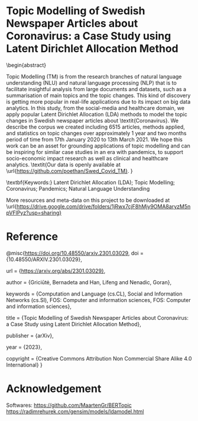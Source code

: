 # Topic Modelling of Swedish Newspaper Articles about Coronavirus: a Case Study using Latent Dirichlet Allocation Method

\begin{abstract}

Topic Modelling (TM) is from the research branches of natural language understanding (NLU) and natural language processing (NLP) that is to facilitate insightful analysis from large documents and datasets, such as a summarisation of main topics and the topic changes. This kind of discovery is getting more popular in real-life applications due to its impact on big data analytics. 
In this study, from the social-media and healthcare domain, we apply popular Latent Dirichlet Allocation (LDA) methods to model the topic changes in Swedish newspaper articles about \textit{Coronavirus}. We describe the corpus we created including 6515 articles, methods applied, and statistics on topic changes over approximately 1 year and two months period of time from 17th January 2020 to 13th March 2021.
We hope this work can be an asset for grounding applications of topic modelling and can be inspiring for similar case studies in an era with pandemics, to support socio-economic impact research as well as clinical and healthcare analytics. 
\textit{Our data is openly available at \url{https://github.com/poethan/Swed_Covid_TM}.
}

\textbf{Keywords:} Latent Dirichlet Allocation (LDA); Topic Modelling; Coronavirus; Pandemics; Natural Language Understanding

More resources and meta-data on this project to be downloaded at \url{https://drive.google.com/drive/folders/1jRwx7cjF8hMjy9OMA8aryzM5npVFlPyz?usp=sharing}

# Reference

@misc{https://doi.org/10.48550/arxiv.2301.03029,
  doi = {10.48550/ARXIV.2301.03029},
  
  url = {https://arxiv.org/abs/2301.03029},
  
  author = {Griciūtė, Bernadeta and Han, Lifeng and Nenadic, Goran},
  
  keywords = {Computation and Language (cs.CL), Social and Information Networks (cs.SI), FOS: Computer and information sciences, FOS: Computer and information sciences},
  
  title = {Topic Modelling of Swedish Newspaper Articles about Coronavirus: a Case Study using Latent Dirichlet Allocation Method},
  
  publisher = {arXiv},
  
  year = {2023},
  
  copyright = {Creative Commons Attribution Non Commercial Share Alike 4.0 International}
}

# Acknowledgement
Softwares: 
https://github.com/MaartenGr/BERTopic 
https://radimrehurek.com/gensim/models/ldamodel.html 
